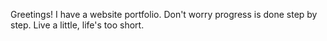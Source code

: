 Greetings!
I have a website portfolio. Don't worry progress is done step by step.
Live a little, life's too short.
